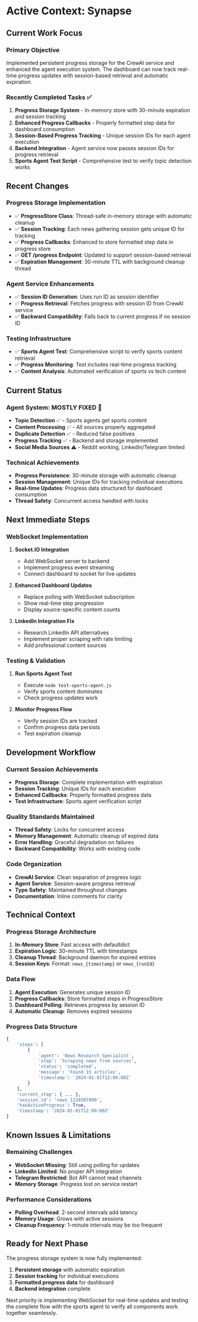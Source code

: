 # Active Context: Synapse

## Current Work Focus

### Primary Objective
Implemented persistent progress storage for the CrewAI service and enhanced the agent execution system. The dashboard can now track real-time progress updates with session-based retrieval and automatic expiration.

### Recently Completed Tasks ✅
1. **Progress Storage System** - In-memory store with 30-minute expiration and session tracking
2. **Enhanced Progress Callbacks** - Properly formatted step data for dashboard consumption
3. **Session-Based Progress Tracking** - Unique session IDs for each agent execution
4. **Backend Integration** - Agent service now passes session IDs for progress retrieval
5. **Sports Agent Test Script** - Comprehensive test to verify topic detection works

## Recent Changes

### Progress Storage Implementation
- ✅ **ProgressStore Class**: Thread-safe in-memory storage with automatic cleanup
- ✅ **Session Tracking**: Each news gathering session gets unique ID for tracking
- ✅ **Progress Callbacks**: Enhanced to store formatted step data in progress store
- ✅ **GET /progress Endpoint**: Updated to support session-based retrieval
- ✅ **Expiration Management**: 30-minute TTL with background cleanup thread

### Agent Service Enhancements
- ✅ **Session ID Generation**: Uses run ID as session identifier
- ✅ **Progress Retrieval**: Fetches progress with session ID from CrewAI service
- ✅ **Backward Compatibility**: Falls back to current progress if no session ID

### Testing Infrastructure
- ✅ **Sports Agent Test**: Comprehensive script to verify sports content retrieval
- ✅ **Progress Monitoring**: Test includes real-time progress tracking
- ✅ **Content Analysis**: Automated verification of sports vs tech content

## Current Status

### Agent System: MOSTLY FIXED 🎯
- **Topic Detection** ✅ - Sports agents get sports content
- **Content Processing** ✅ - All sources properly aggregated  
- **Duplicate Detection** ✅ - Reduced false positives
- **Progress Tracking** ✅ - Backend and storage implemented
- **Social Media Sources** ⚠️ - Reddit working, LinkedIn/Telegram limited

### Technical Achievements
- **Progress Persistence**: 30-minute storage with automatic cleanup
- **Session Management**: Unique IDs for tracking individual executions
- **Real-time Updates**: Progress data structured for dashboard consumption
- **Thread Safety**: Concurrent access handled with locks

## Next Immediate Steps

### WebSocket Implementation
1. **Socket.IO Integration**
   - Add WebSocket server to backend
   - Implement progress event streaming
   - Connect dashboard to socket for live updates

2. **Enhanced Dashboard Updates**
   - Replace polling with WebSocket subscription
   - Show real-time step progression
   - Display source-specific content counts

3. **LinkedIn Integration Fix**
   - Research LinkedIn API alternatives
   - Implement proper scraping with rate limiting
   - Add professional content sources

### Testing & Validation
1. **Run Sports Agent Test**
   - Execute `node test-sports-agent.js`
   - Verify sports content dominates
   - Check progress updates work

2. **Monitor Progress Flow**
   - Verify session IDs are tracked
   - Confirm progress data persists
   - Test expiration cleanup

## Development Workflow

### Current Session Achievements
- **Progress Storage**: Complete implementation with expiration
- **Session Tracking**: Unique IDs for each execution
- **Enhanced Callbacks**: Properly formatted progress data
- **Test Infrastructure**: Sports agent verification script

### Quality Standards Maintained
- **Thread Safety**: Locks for concurrent access
- **Memory Management**: Automatic cleanup of expired data
- **Error Handling**: Graceful degradation on failures
- **Backward Compatibility**: Works with existing code

### Code Organization
- **CrewAI Service**: Clean separation of progress logic
- **Agent Service**: Session-aware progress retrieval
- **Type Safety**: Maintained throughout changes
- **Documentation**: Inline comments for clarity

## Technical Context

### Progress Storage Architecture
1. **In-Memory Store**: Fast access with defaultdict
2. **Expiration Logic**: 30-minute TTL with timestamps
3. **Cleanup Thread**: Background daemon for expired entries
4. **Session Keys**: Format: `news_{timestamp}` or `news_{runId}`

### Data Flow
1. **Agent Execution**: Generates unique session ID
2. **Progress Callbacks**: Store formatted steps in ProgressStore
3. **Dashboard Polling**: Retrieves progress by session ID
4. **Automatic Cleanup**: Removes expired sessions

### Progress Data Structure
```python
{
    'steps': [
        {
            'agent': 'News Research Specialist',
            'step': 'Scraping news from sources',
            'status': 'completed',
            'message': 'Found 15 articles',
            'timestamp': '2024-01-01T12:00:00Z'
        }
    ],
    'current_step': { ... },
    'session_id': 'news_1234567890',
    'hasActiveProgress': True,
    'timestamp': '2024-01-01T12:00:00Z'
}
```

## Known Issues & Limitations

### Remaining Challenges
- **WebSocket Missing**: Still using polling for updates
- **LinkedIn Limited**: No proper API integration
- **Telegram Restricted**: Bot API cannot read channels
- **Memory Storage**: Progress lost on service restart

### Performance Considerations
- **Polling Overhead**: 2-second intervals add latency
- **Memory Usage**: Grows with active sessions
- **Cleanup Frequency**: 1-minute intervals may be too frequent

## Ready for Next Phase

The progress storage system is now fully implemented:

1. **Persistent storage** with automatic expiration
2. **Session tracking** for individual executions
3. **Formatted progress data** for dashboard
4. **Backend integration** complete

Next priority is implementing WebSocket for real-time updates and testing the complete flow with the sports agent to verify all components work together seamlessly. 